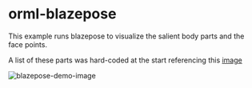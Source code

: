 # orml-blazepose

This example runs blazepose to visualize the salient body parts and the face points.

A list of these parts was hard-coded at the start referencing this [image](https://1.bp.blogspot.com/-w22Iw7BRZsg/XzWx-S7DtpI/AAAAAAAAGZg/zgpN2e5Oye8qPXfq0zLq6dm38afXaUa8gCLcBGAsYHQ/s1999/image4%2B%25281%2529.jpg)



![blazepose-demo-image](https://github.com/marcoshier/openrndr-ml/blob/main/data/img/blazepose.png)





